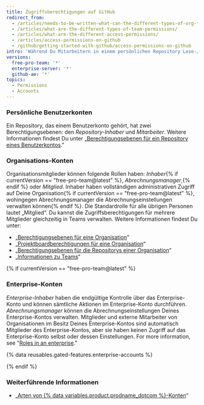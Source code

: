 ```yaml
---
title: Zugriffsberechtigungen auf GitHub
redirect_from:
  - /articles/needs-to-be-written-what-can-the-different-types-of-org-team-permissions-do/
  - /articles/what-are-the-different-types-of-team-permissions/
  - /articles/what-are-the-different-access-permissions/
  - /articles/access-permissions-on-github
  - /github/getting-started-with-github/access-permissions-on-github
intro: 'Während Du Mitarbeitern in einem persönlichen Repository Lese-/Schreibzugriff gewähren kannst, können Mitglieder einer Organisation feiner abgestufte Zugriffsberechtigungen für die Repositorys der Organisation haben.'
versions:
  free-pro-team: '*'
  enterprise-server: '*'
  github-ae: '*'
topics:
  - Permissions
  - Accounts
---
```


### Persönliche Benutzerkonten

Ein Repository, das einem Benutzerkonto gehört, hat zwei Berechtigungsebenen: den *Repository-Inhaber* und *Mitarbeiter*. Weitere Informationen findest Du unter „[Berechtigungsebenen für ein Repository eines Benutzerkontos](/articles/permission-levels-for-a-user-account-repository)."

### Organisations-Konten

Organisationsmitglieder können folgende Rollen haben: *Inhaber*{% if currentVersion == "free-pro-team@latest" %}, *Abrechnungsmanager*,{% endif %} oder *Mitglied*. Inhaber haben vollständigen administrativen Zugriff auf Deine Organisation{% if currentVersion == "free-pro-team@latest" %}, wohingegen Abrechnungsmanager die Abrechnungseinstellungen verwalten können{% endif %}. Die Standardrolle für alle übrigen Personen lautet „Mitglied“. Du kannst die Zugriffsberechtigungen für mehrere Mitglieder gleichzeitig in Teams verwalten. Weitere Informationen findest Du unter:
- „[Berechtigungsebenen für eine Organisation](/articles/permission-levels-for-an-organization)"
- „[Projektboardberechtigungen für eine Organisation](/articles/project-board-permissions-for-an-organization)“
- „[Berechtigungsebenen für die Repositorys einer Organisation](/articles/repository-permission-levels-for-an-organization)“
- „[Informationen zu Teams](/articles/about-teams)“

{% if currentVersion == "free-pro-team@latest" %}

### Enterprise-Konten

*Enterprise-Inhaber* haben die endgültige Kontrolle über das Enterprise-Konto und können sämtliche Aktionen im Enterprise-Konto durchführen. *Abrechnungsmanager* können die Abrechnungseinstellungen Deines Enterprise-Kontos verwalten. Mitglieder und externe Mitarbeiter von Organisationen im Besitz Deines Enterprise-Kontos sind automatisch Mitglieder des Enterprise-Kontos, aber sie haben keinen Zugriff auf das Enterprise-Konto selbst oder dessen Einstellungen. For more information, see "[Roles in an enterprise](/github/setting-up-and-managing-your-enterprise/roles-in-an-enterprise)."

{% data reusables.gated-features.enterprise-accounts %}

{% endif %}

### Weiterführende Informationen

- „[Arten von {% data variables.product.prodname_dotcom %}-Konten](/articles/types-of-github-accounts)“
